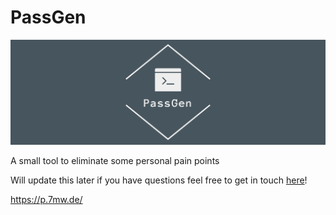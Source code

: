 # PassGen

![logo](https://github.com/MartinWie/PassGen/blob/master/logo.png)

A small tool to eliminate some personal pain points

Will update this later if you have questions feel free to get in touch [here](https://www.linkedin.com/in/martin-wiechmann-2b5aa3151/)!

https://p.7mw.de/
